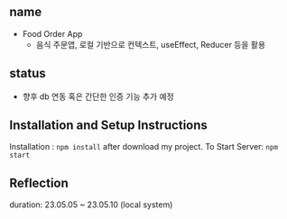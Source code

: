 ## name
* Food Order App
  * 음식 주문앱, 로컬 기반으로 컨텍스트, useEffect, Reducer 등을 활용

## status
* 향후 db 연동 혹은 간단한 인증 기능 추가 예정

## Installation and Setup Instructions
Installation :  `npm install` after download  my project.
To Start Server: `npm start` 

## Reflection
duration: 23.05.05 ~ 23.05.10 (local system)
